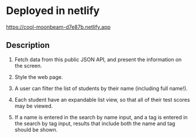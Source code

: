 # Deployed in netlify

https://cool-moonbeam-d7e87b.netlify.app

## Description
1. Fetch data from this public JSON API, and present the information on the screen.

2. Style the web page.

4. A user can filter the list of students by their name (including full name!).

5. Each student have an expandable list view, so that all of their test scores may be viewed.

5. If a name is entered in the search by name input, and a tag is entered in the search by tag input, 
results that include both the name and tag should be shown.
